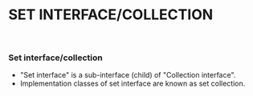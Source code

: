 # SET INTERFACE/COLLECTION

<br>

### **Set interface/collection**

+ "Set interface" is a sub-interface (child) of "Collection interface".
+ Implementation classes of set interface are known as set collection.
